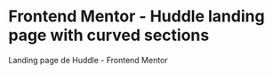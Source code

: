 # Frontend Mentor - Huddle landing page with curved sections

Landing page de Huddle - Frontend Mentor
